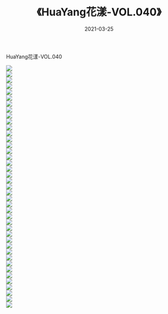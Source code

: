 ﻿---
layout: post
title:  《HuaYang花漾-VOL.040》
date:   2021-03-25
img: http://img.660000.xyz/Sharelink/网络美图/2021/HuaYang花漾-VOL.040/000.jpg
categories: [美女, 清纯, 唯美]
---

HuaYang花漾-VOL.040

  ![](http://img.660000.xyz/Sharelink/网络美图/2021/HuaYang花漾-VOL.040/001.jpg) <br> ![](http://img.660000.xyz/Sharelink/网络美图/2021/HuaYang花漾-VOL.040/002.jpg) <br> ![](http://img.660000.xyz/Sharelink/网络美图/2021/HuaYang花漾-VOL.040/003.jpg) <br> ![](http://img.660000.xyz/Sharelink/网络美图/2021/HuaYang花漾-VOL.040/004.jpg) <br> ![](http://img.660000.xyz/Sharelink/网络美图/2021/HuaYang花漾-VOL.040/005.jpg) <br> ![](http://img.660000.xyz/Sharelink/网络美图/2021/HuaYang花漾-VOL.040/006.jpg) <br> ![](http://img.660000.xyz/Sharelink/网络美图/2021/HuaYang花漾-VOL.040/007.jpg) <br> ![](http://img.660000.xyz/Sharelink/网络美图/2021/HuaYang花漾-VOL.040/008.jpg) <br> ![](http://img.660000.xyz/Sharelink/网络美图/2021/HuaYang花漾-VOL.040/009.jpg) <br> ![](http://img.660000.xyz/Sharelink/网络美图/2021/HuaYang花漾-VOL.040/010.jpg) <br> ![](http://img.660000.xyz/Sharelink/网络美图/2021/HuaYang花漾-VOL.040/011.jpg) <br> ![](http://img.660000.xyz/Sharelink/网络美图/2021/HuaYang花漾-VOL.040/012.jpg) <br> ![](http://img.660000.xyz/Sharelink/网络美图/2021/HuaYang花漾-VOL.040/013.jpg) <br> ![](http://img.660000.xyz/Sharelink/网络美图/2021/HuaYang花漾-VOL.040/014.jpg) <br> ![](http://img.660000.xyz/Sharelink/网络美图/2021/HuaYang花漾-VOL.040/015.jpg) <br> ![](http://img.660000.xyz/Sharelink/网络美图/2021/HuaYang花漾-VOL.040/016.jpg) <br> ![](http://img.660000.xyz/Sharelink/网络美图/2021/HuaYang花漾-VOL.040/017.jpg) <br> ![](http://img.660000.xyz/Sharelink/网络美图/2021/HuaYang花漾-VOL.040/018.jpg) <br> ![](http://img.660000.xyz/Sharelink/网络美图/2021/HuaYang花漾-VOL.040/019.jpg) <br> ![](http://img.660000.xyz/Sharelink/网络美图/2021/HuaYang花漾-VOL.040/020.jpg) <br> ![](http://img.660000.xyz/Sharelink/网络美图/2021/HuaYang花漾-VOL.040/021.jpg) <br> ![](http://img.660000.xyz/Sharelink/网络美图/2021/HuaYang花漾-VOL.040/022.jpg) <br> ![](http://img.660000.xyz/Sharelink/网络美图/2021/HuaYang花漾-VOL.040/023.jpg) <br> ![](http://img.660000.xyz/Sharelink/网络美图/2021/HuaYang花漾-VOL.040/024.jpg) <br> ![](http://img.660000.xyz/Sharelink/网络美图/2021/HuaYang花漾-VOL.040/025.jpg) <br> ![](http://img.660000.xyz/Sharelink/网络美图/2021/HuaYang花漾-VOL.040/026.jpg) <br> ![](http://img.660000.xyz/Sharelink/网络美图/2021/HuaYang花漾-VOL.040/027.jpg) <br> ![](http://img.660000.xyz/Sharelink/网络美图/2021/HuaYang花漾-VOL.040/028.jpg) <br> ![](http://img.660000.xyz/Sharelink/网络美图/2021/HuaYang花漾-VOL.040/029.jpg) <br> ![](http://img.660000.xyz/Sharelink/网络美图/2021/HuaYang花漾-VOL.040/030.jpg) <br> ![](http://img.660000.xyz/Sharelink/网络美图/2021/HuaYang花漾-VOL.040/031.jpg) <br> ![](http://img.660000.xyz/Sharelink/网络美图/2021/HuaYang花漾-VOL.040/032.jpg) <br> ![](http://img.660000.xyz/Sharelink/网络美图/2021/HuaYang花漾-VOL.040/033.jpg) <br> ![](http://img.660000.xyz/Sharelink/网络美图/2021/HuaYang花漾-VOL.040/034.jpg) <br> ![](http://img.660000.xyz/Sharelink/网络美图/2021/HuaYang花漾-VOL.040/035.jpg) <br> ![](http://img.660000.xyz/Sharelink/网络美图/2021/HuaYang花漾-VOL.040/036.jpg) <br> ![](http://img.660000.xyz/Sharelink/网络美图/2021/HuaYang花漾-VOL.040/037.jpg) <br> ![](http://img.660000.xyz/Sharelink/网络美图/2021/HuaYang花漾-VOL.040/038.jpg) <br> ![](http://img.660000.xyz/Sharelink/网络美图/2021/HuaYang花漾-VOL.040/039.jpg) <br> ![](http://img.660000.xyz/Sharelink/网络美图/2021/HuaYang花漾-VOL.040/040.jpg) <br> ![](http://img.660000.xyz/Sharelink/网络美图/2021/HuaYang花漾-VOL.040/041.jpg) <br>